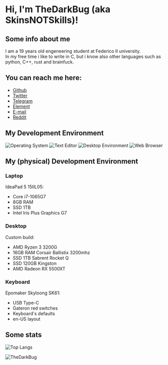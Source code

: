 # Hi, I'm TheDarkBug (aka SkinsNOTSkills)!
## Some info about me
I am a 19<!-- <script type="text/javascript"> document.writeln(Math.trunc(((new Date().getTime() / 1000) - 1038006000) / 31709800)); </script> --> years old engeneering student at Federico II university.\
In my free time i like to write in C, but i know also other languages such as python, C++, rust and brainfuck.
## You can reach me here:
- [Github](https://github.com/TheDarkBug)
- [Twitter](https://twitter.com/a_oliviero_)
- [Telegram](https://t.me/TheDarkBug)
- [Element](https://element.io/matrix-services?utm_source=element-web&utm_medium=web)
- [E-mail](adrianoliviero23@gmail.com)
- [Reddit](https://reddit.com/u/TheDarkBug)
## My Development Environment
![Operating System](https://img.shields.io/static/v1?label=OS&message=Arch%20Linux%20/%20%28sadly%29%20%20Windows%20%2010&color=blue&?style=flat&logo=linux)
![Text Editor](https://img.shields.io/static/v1?label=Text%20Editor&message=VSCode%20/%20NVIM&color=darkgreen&?style=flat&logo=neovim)
![Desktop Environment](https://img.shields.io/static/v1?label=WM&message=sway&color=blue&?style=flat&logo=kde)
![Web Browser](https://img.shields.io/static/v1?label=Browser&message=Firefox&color=orange&?style=flat&logo=firefox)
## My (physical) Development Environment
### Laptop
IdeaPad 5 15IIL05:
- Core i7-1065G7
- 8GB RAM
- SSD 1TB
- Intel Iris Plus Graphics G7
### Desktop
Custom build:
- AMD Ryzen 3 3200G
- 16GB RAM Corsair Ballistix 3200mhz
- SSD 1TB Sabrent Rocket Q
- SSD 120GB Kingston
- AMD Radeon RX 5500XT
### Keyboard
Epomaker Skyloong SK61:
- USB Type-C
- Gateron red switches
- Keyboard's defaults
- en-US layout
## Some stats
![Top Langs](https://github-readme-stats.vercel.app/api/top-langs/?username=TheDarkBug&count_private=true&langs_count=80&theme=gruvbox&layout=compact)

![TheDarkBug](https://github-readme-stats.vercel.app/api?username=TheDarkBug&show_icons=true&count_private=true&locale=en&include_all_commits=true&theme=gruvbox&layout=compact)
